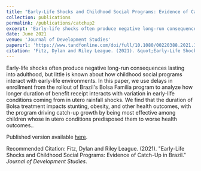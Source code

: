 ```yaml
---
title: "Early-Life Shocks and Childhood Social Programs: Evidence of Catch-Up in Brazil"
collection: publications
permalink: /publications/catchup2
excerpt: 'Early-life shocks often produce negative long-run consequences lasting into adulthood, but little is known about how childhood social programs interact with early-life environments. In this paper, we use delays in enrollment from the rollout of Brazil's Bolsa FamIlia program to analyze how longer duration of benefit receipt interacts with variation in early-life conditions coming from in utero rainfall shocks. We find that the duration of Bolsa treatment impacts stunting, obesity, and other health outcomes, with the program driving catch-up growth by being most effective among children whose in utero conditions predisposed them to worse health outcomes.'
date: June 2021
venue: 'Journal of Development Studies'
paperurl: 'https://www.tandfonline.com/doi/full/10.1080/00220388.2021.1928640?src='
citation: 'Fitz, Dylan and Riley League. (2021). &quot;Early-Life Shocks and Childhood Social Programs: Evidence of Catch-Up in Brazil.&quot; <i>Journal of Development Studies</i>.'
---
```


Early-life shocks often produce negative long-run consequences lasting into adulthood, but little is known about how childhood social programs interact with early-life environments. In this paper, we use delays in enrollment from the rollout of Brazil's Bolsa Família program to analyze how longer duration of benefit receipt interacts with variation in early-life conditions coming from in utero rainfall shocks. We find that the duration of Bolsa treatment impacts stunting, obesity, and other health outcomes, with the program driving catch-up growth by being most effective among children whose in utero conditions predisposed them to worse health outcomes..

Published version available [here](https://www.tandfonline.com/doi/full/10.1080/00220388.2021.1928640?src=).

Recommended Citation: Fitz, Dylan and Riley League. (2021). &quot;Early-Life Shocks and Childhood Social Programs: Evidence of Catch-Up in Brazil.&quot; <i>Journal of Development Studies</i>.

